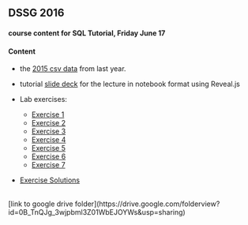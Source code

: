 ## DSSG 2016

#### course content for SQL Tutorial, Friday June 17

#### Content

* the [2015 csv data](SeattleCrimeIncidents.csv) from last year.         
* tutorial [slide deck](SQLTutorial.ipynb) for the lecture in notebook format using Reveal.js
* Lab exercises:
    * [Exercise 1](Exercise1.md)
    * [Exercise 2](Exercise2.md)
    * [Exercise 3](Exercise3.md)
    * [Exercise 4](Exercise4.md)
    * [Exercise 5](Exercise5.md)
    * [Exercise 6](Exercise6.md)
    * [Exercise 7](Exercise7.md)

* [Exercise Solutions](exercise_queries.sql)
   
<br>
[link to google drive folder](https://drive.google.com/folderview?id=0B_TnQJg_3wjpbml3Z01WbEJOYWs&usp=sharing)
